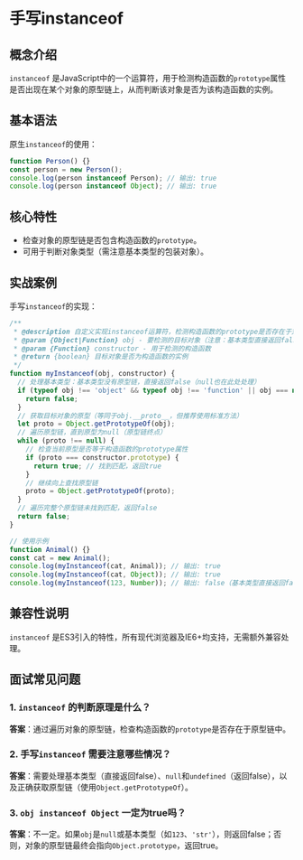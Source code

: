 # 手写instanceof

## 概念介绍

`instanceof` 是JavaScript中的一个运算符，用于检测构造函数的`prototype`属性是否出现在某个对象的原型链上，从而判断该对象是否为该构造函数的实例。

## 基本语法

原生`instanceof`的使用：
```javascript
function Person() {}
const person = new Person();
console.log(person instanceof Person); // 输出: true
console.log(person instanceof Object); // 输出: true
```

## 核心特性

- 检查对象的原型链是否包含构造函数的`prototype`。
- 可用于判断对象类型（需注意基本类型的包装对象）。

## 实战案例

手写`instanceof`的实现：
```javascript
/**
 * @description 自定义实现instanceof运算符，检测构造函数的prototype是否存在于对象的原型链中
 * @param {Object|Function} obj - 要检测的目标对象（注意：基本类型直接返回false）
 * @param {Function} constructor - 用于检测的构造函数
 * @return {boolean} 目标对象是否为构造函数的实例
 */
function myInstanceof(obj, constructor) {
  // 处理基本类型：基本类型没有原型链，直接返回false（null也在此处处理）
  if (typeof obj !== 'object' && typeof obj !== 'function' || obj === null) {
    return false;
  }
  // 获取目标对象的原型（等同于obj.__proto__，但推荐使用标准方法）
  let proto = Object.getPrototypeOf(obj);
  // 遍历原型链，直到原型为null（原型链终点）
  while (proto !== null) {
    // 检查当前原型是否等于构造函数的prototype属性
    if (proto === constructor.prototype) {
      return true; // 找到匹配，返回true
    }
    // 继续向上查找原型链
    proto = Object.getPrototypeOf(proto);
  }
  // 遍历完整个原型链未找到匹配，返回false
  return false;
}

// 使用示例
function Animal() {}
const cat = new Animal();
console.log(myInstanceof(cat, Animal)); // 输出: true
console.log(myInstanceof(cat, Object)); // 输出: true
console.log(myInstanceof(123, Number)); // 输出: false（基本类型直接返回false）
```

## 兼容性说明

`instanceof` 是ES3引入的特性，所有现代浏览器及IE6+均支持，无需额外兼容处理。

## 面试常见问题

### 1. `instanceof` 的判断原理是什么？
**答案**：通过遍历对象的原型链，检查构造函数的`prototype`是否存在于原型链中。

### 2. 手写`instanceof` 需要注意哪些情况？
**答案**：需要处理基本类型（直接返回false）、`null`和`undefined`（返回false），以及正确获取原型链（使用`Object.getPrototypeOf`）。

### 3. `obj instanceof Object` 一定为true吗？
**答案**：不一定。如果`obj`是`null`或基本类型（如`123`、`'str'`），则返回false；否则，对象的原型链最终会指向`Object.prototype`，返回true。